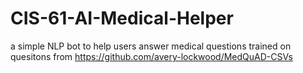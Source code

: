 # CIS-61-AI-Medical-Helper
a simple NLP bot to help users answer medical questions trained on quesitons from https://github.com/avery-lockwood/MedQuAD-CSVs
